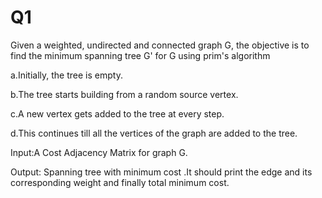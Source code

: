 # Q1
Given a weighted, undirected and connected graph G, the objective is to find the minimum spanning tree G' for G using prim's algorithm

a.Initially, the tree is empty.

b.The tree starts building from a random source vertex.

c.A new vertex gets added to the tree at every step.

d.This continues till all the vertices of the graph are added to the tree.

Input:A Cost Adjacency Matrix for  graph G.

Output: Spanning tree with minimum cost .It should print the edge and its corresponding weight and finally total minimum cost.